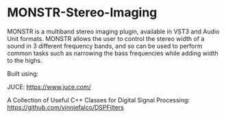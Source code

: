 # MONSTR-Stereo-Imaging
MONSTR is a multiband stereo imaging plugin, available in VST3 and Audio Unit formats. MONSTR allows the user to control the stereo width of a sound in 3 different frequency bands, and so can be used to perform common tasks such as narrowing the bass frequencies while adding width to the highs.  

Built using:  

JUCE: https://www.juce.com/  

A Collection of Useful C++ Classes for Digital Signal Processing: https://github.com/vinniefalco/DSPFilters  